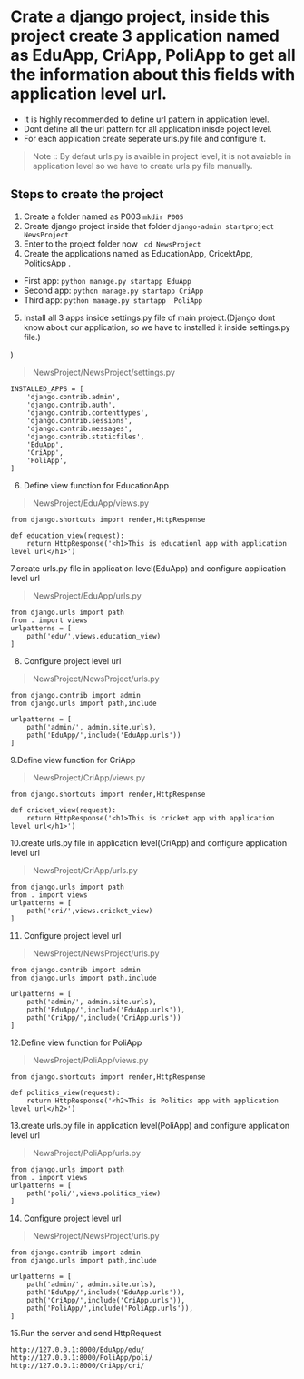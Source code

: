 # Crate a django project, inside this project create 3 application named as EduApp, CriApp, PoliApp to get all the information about this fields with application level url.
- It is highly recommended to define url pattern in application level.
- Dont define all the url pattern for all application inisde poject level.
- For each application create seperate urls.py file and configure it.

>Note :: By defaut urls.py is avaible in project level, it is not avaiable in application level so we have to create urls.py file manually.

## Steps to create the project
1. Create a folder named as P003 
  ``` mkdir P005 ```
2. Create django project inside that folder 
    ``` django-admin startproject NewsProject ```
3. Enter to the project folder now
 ``` cd NewsProject```
4. Create the applications named as EducationApp, CricektApp, PoliticsApp .
- First app: ``` python manage.py startapp EduApp ```
- Second app: ``` python manage.py startapp CriApp ```
- Third app: ``` python manage.py startapp  PoliApp ```

5. Install all 3 apps inside settings.py file of main project.(Django dont know about our application, so we have to installed it inside settings.py file.)

)
> NewsProject/NewsProject/settings.py
```
INSTALLED_APPS = [
    'django.contrib.admin',
    'django.contrib.auth',
    'django.contrib.contenttypes',
    'django.contrib.sessions',
    'django.contrib.messages',
    'django.contrib.staticfiles',
    'EduApp',
    'CriApp',
    'PoliApp',
]
```
6. Define view function for EducationApp
> NewsProject/EduApp/views.py

```
from django.shortcuts import render,HttpResponse

def education_view(request):
    return HttpResponse('<h1>This is educationl app with application level url</h1>')

```
7.create urls.py file in application level(EduApp) and configure application level url
> NewsProject/EduApp/urls.py

```
from django.urls import path
from . import views
urlpatterns = [
    path('edu/',views.education_view)
]

```
8. Configure project level url
> NewsProject/NewsProject/urls.py

```
from django.contrib import admin
from django.urls import path,include

urlpatterns = [
    path('admin/', admin.site.urls),
    path('EduApp/',include('EduApp.urls'))
]
```
9.Define view function for CriApp
> NewsProject/CriApp/views.py
```
from django.shortcuts import render,HttpResponse

def cricket_view(request):
    return HttpResponse('<h1>This is cricket app with application level url</h1>')

```
10.create urls.py file in application level(CriApp) and configure application level url
> NewsProject/CriApp/urls.py
```
from django.urls import path
from . import views
urlpatterns = [
    path('cri/',views.cricket_view)
]
```

11.  Configure project level url
> NewsProject/NewsProject/urls.py

```
from django.contrib import admin
from django.urls import path,include

urlpatterns = [
    path('admin/', admin.site.urls),
    path('EduApp/',include('EduApp.urls')),
    path('CriApp/',include('CriApp.urls'))
]
```
12.Define view function for PoliApp
> NewsProject/PoliApp/views.py
```
from django.shortcuts import render,HttpResponse

def politics_view(request):
    return HttpResponse('<h2>This is Politics app with application level url</h2>')

```
13.create urls.py file in application level(PoliApp) and configure application level url
> NewsProject/PoliApp/urls.py
```
from django.urls import path
from . import views
urlpatterns = [
    path('poli/',views.politics_view)
]
```

14.  Configure project level url
> NewsProject/NewsProject/urls.py

```
from django.contrib import admin
from django.urls import path,include

urlpatterns = [
    path('admin/', admin.site.urls),
    path('EduApp/',include('EduApp.urls')),
    path('CriApp/',include('CriApp.urls')),
    path('PoliApp/',include('PoliApp.urls')),
]

``` 

15.Run the server and send HttpRequest
```
http://127.0.0.1:8000/EduApp/edu/
http://127.0.0.1:8000/PoliApp/poli/
http://127.0.0.1:8000/CriApp/cri/

```